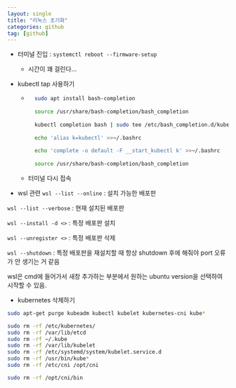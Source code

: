 ```yaml
---
layout: single
title: "리눅스 초기화"
categories: github
tag: [github]
---
```



- 터미널 진입 : `systemctl reboot --firmware-setup`
    - 시간이 꽤 걸린다...


- kubectl tap 사용하기
    - ```bash
        sudo apt install bash-completion
        
        source /usr/share/bash-completion/bash_completion
        
        kubectl completion bash | sudo tee /etc/bash_completion.d/kubectl > /dev/null
        
        echo 'alias k=kubectl' >>~/.bashrc
        
        echo 'complete -o default -F __start_kubectl k' >>~/.bashrc
        
        source /usr/share/bash-completion/bash_completion
        ```
    - 터미널 다시 접속


- wsl 관련
`wsl --list --online` : 설치 가능한 배포판

`wsl --list --verbose` : 현재 설치된 배포판

`wsl --install -d <>` : 특정 배포판 설치

`wsl --unregister <>` : 특정 배포판 삭제

`wsl --shutdown` : 특정 배포판을 재설치할 때 항상 shutdown 후에 해줘야 port 오류가 안 생기는 거 같음

   
wsl은 cmd에 들어가서 새창 추가하는 부분에서 원하는 ubuntu version을 선택하여 시작할 수 있음.


- kubernetes 삭제하기

```bash
sudo apt-get purge kubeadm kubectl kubelet kubernetes-cni kube*

sudo rm -rf /etc/kubernetes/
sudo rm -rf /var/lib/etcd
sudo rm -rf ~/.kube
sudo rm -rf /var/lib/kubelet
sudo rm -rf /etc/systemd/system/kubelet.service.d
sudo rm -rf /usr/bin/kube*
sudo rm -rf /etc/cni /opt/cni

sudo rm -rf /opt/cni/bin
```